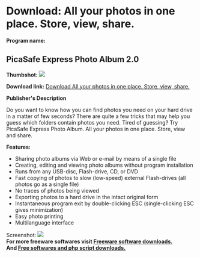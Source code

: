 # Download: All your photos in one place. Store, view, share.

**Program name:**

## PicaSafe Express Photo Album 2.0

  
**Thumbshot:** ![](http://www.freewarefiles.com/screenshot/picasafephexp_md.jpg)   
  
**Download link:** [Download All your photos in one place. Store, view, share.](http://freesoftwares.boysofts.com/PicaSafe-Express-Photo-Album_program_50212.html)  
  


**Publisher's Description**  
  


Do you want to know how you can find photos you need on your hard drive in a matter of few seconds? There are quite a few tricks that may help you guess which folders contain photos you need. Tired of guessing? Try PicaSafe Express Photo Album. All your photos in one place. Store, view and share. 

**Features:**

  * Sharing photo albums via Web or e-mail by means of a single file 
  * Creating, editing and viewing photo albums without program installation 
  * Runs from any USB-disc, Flash-drive, CD, or DVD 
  * Fast copying of photos to slow (low-speed) external Flash-drives (all photos go as a single file) 
  * No traces of photos being viewed 
  * Exporting photos to a hard drive in the intact original form 
  * Instantaneous program exit by double-clicking ESC (single-clicking ESC gives minimization) 
  * Easy photo printing 
  * Multilanguage interface 

  
  
Screenshot: ![](http://www.freewarefiles.com/screenshot/picasafephexp.jpg)   
**For more freeware softwares visit [Freeware software downloads.](http://freesoftwares.boysofts.com/)**   
**And [Free softwares and php script downloads.](http://www.boysofts.com/)**
